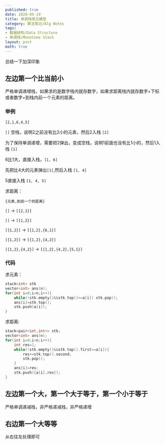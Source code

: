 ```yaml
---
published: true
date: 2020-05-19
title: 单调栈常见模型
category: 算法笔记/Alg Notes
tags:
- 数据结构/Data Structure
- 单调栈/Monotone Stack
layout: post
math: true
---
```

总结一下加深印象
<!--more-->

## 左边第一个比当前小

严格单调递增栈，如果求的是数字栈内就存数字，如果求距离栈内就存数字+下标或者数字+到栈内前一个元素的距离。

### 举例

`[2,1,6,4,5]`

`[]` 空栈，说明2之前没有比2小的元素，然后2入栈 `[2]`

为了保持单调递增，需要把2弹出，变成空栈，说明1前面也没有比1小的，然后1入栈 `[1]`

6比1大，直接入栈，`[1, 6]`

先把比4大的元素弹出`[1]`,然后入栈 `[1, 4]`

5直接入栈 `[1, 4, 5]`

求距离：

`{元素,到前一个的距离}`

`[]` -> `[{2,1}]`

`[]` -> `[{1,2}]`

`[{1,2}]` -> `[{1,2},{6,1}]`

`[{1,2}]` -> `[{1,2},{4,2}]`

`[{1,2},{4,2}]` -> `[{1,2},{4,2},{5,1}]`

### 代码

求元素：

```cpp
stack<int> stk
vector<int> ans(n);
for(int i=0;i<n;i++){
    while(!stk.empty()&&stk.top()>=a[i]) stk.pop();
    ans[i]=stk.top();
    stk.push(a[i]);
}
```

求距离:

```cpp
stack<pair<int,int>> stk;
vector<int> ans(n);
for(int i=0;i<n;i++){
    int res=1;
    while(!stk.empty()&&stk.top().first>=a[i]){
        res+=stk.top().second;
        stk.pop();
    }
    ans[i]=res;
    stk.push({a[i],res});
}
```

## 左边第一个大，第一个大于等于，第一个小于等于

严格单调递减栈，非严格递减栈，非严格递增

## 右边第一个大等等

从右往左处理即可